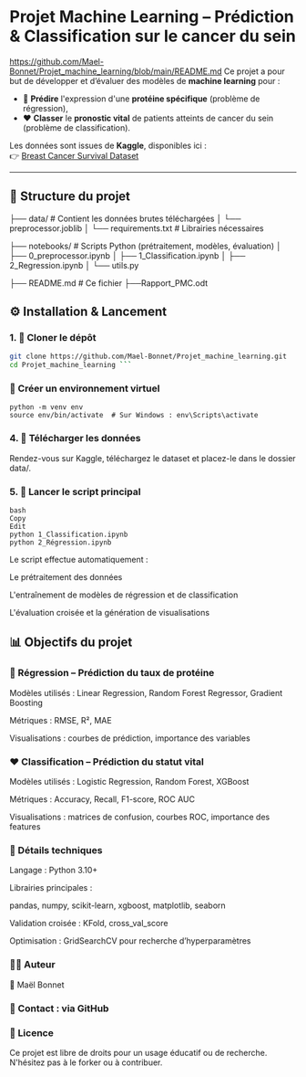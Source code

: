 # Projet Machine Learning – Prédiction & Classification sur le cancer du sein
https://github.com/Mael-Bonnet/Projet_machine_learning/blob/main/README.md
Ce projet a pour but de développer et d’évaluer des modèles de **machine learning** pour :

- 🔬 **Prédire** l'expression d'une **protéine spécifique** (problème de régression),
- ❤️ **Classer** le **pronostic vital** de patients atteints de cancer du sein (problème de classification).

Les données sont issues de **Kaggle**, disponibles ici :  
👉 [Breast Cancer Survival Dataset](https://www.kaggle.com/datasets/kreeshrajani/breast-cancer-survival-dataset?resource=download)

---

## 📁 Structure du projet

├── data/ # Contient les données brutes téléchargées
│ └── preprocessor.joblib
│ └── requirements.txt # Librairies nécessaires

├── notebooks/ # Scripts Python (prétraitement, modèles, évaluation)
│ ├── 0_preprocessor.ipynb
│ ├── 1_Classification.ipynb
│ ├── 2_Regression.ipynb
│ └── utils.py

├── README.md # Ce fichier
├──Rapport_PMC.odt



## ⚙️ Installation & Lancement

### 1. 🔽 Cloner le dépôt

```bash
git clone https://github.com/Mael-Bonnet/Projet_machine_learning.git
cd Projet_machine_learning ```
 ```
### 🐍 Créer un environnement virtuel
```
python -m venv env
source env/bin/activate  # Sur Windows : env\Scripts\activate
```

### 4. 📂 Télécharger les données
Rendez-vous sur Kaggle, téléchargez le dataset et placez-le dans le dossier data/.

### 5. 🚀 Lancer le script principal
```
bash
Copy
Edit
python 1_Classification.ipynb
python 2_Régression.ipynb
```

Le script effectue automatiquement :

Le prétraitement des données

L'entraînement de modèles de régression et de classification

L'évaluation croisée et la génération de visualisations


## 📊 Objectifs du projet
### 🎯 Régression – Prédiction du taux de protéine
Modèles utilisés : Linear Regression, Random Forest Regressor, Gradient Boosting

Métriques : RMSE, R², MAE

Visualisations : courbes de prédiction, importance des variables

### ❤️ Classification – Prédiction du statut vital
Modèles utilisés : Logistic Regression, Random Forest, XGBoost

Métriques : Accuracy, Recall, F1-score, ROC AUC

Visualisations : matrices de confusion, courbes ROC, importance des features

### 📌 Détails techniques
Langage : Python 3.10+

Librairies principales :

pandas, numpy, scikit-learn, xgboost, matplotlib, seaborn

Validation croisée : KFold, cross_val_score

Optimisation : GridSearchCV pour recherche d’hyperparamètres

### 🙋‍♂️ Auteur
👤 Maël Bonnet
### 📧 Contact : via GitHub

### 📜 Licence
Ce projet est libre de droits pour un usage éducatif ou de recherche. N'hésitez pas à le forker ou à contribuer.
